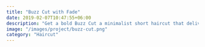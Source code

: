 ```yaml
---
title: "Buzz Cut with Fade"
date: 2019-02-07T10:47:55+06:00
description: "Get a bold Buzz Cut a minimalist short haircut that delivers a clean, low-maintenance look."
image: "/images/project/buzz-cut.png"
category: "Haircut"
---
```

